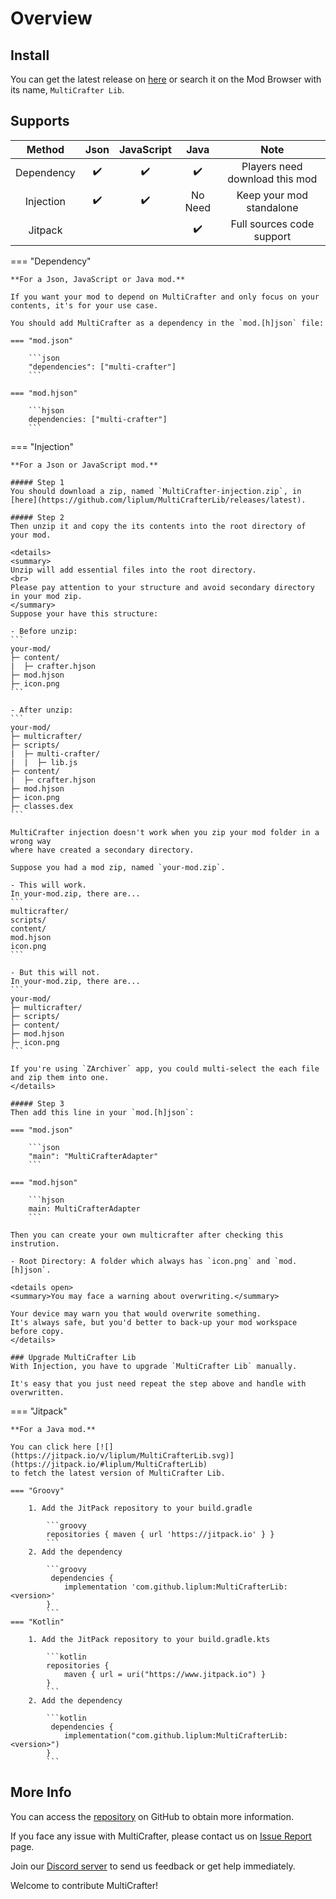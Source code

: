 # Overview

## Install

You can get the latest release on [here](https://github.com/liplum/MultiCrafterLib/releases/latest)
or search it on the Mod Browser with its name, `MultiCrafter Lib`.

## Supports

|   Method   | Json | JavaScript |  Java   |              Note              |
|:----------:|:----:|:----------:|:-------:|:------------------------------:|
| Dependency |  ✔️  |     ✔️     |   ✔️    | Players need download this mod |
| Injection  |  ✔️  |     ✔️     | No Need |    Keep your mod standalone    |
|  Jitpack   |      |            |   ✔️    |   Full sources code support    |

=== "Dependency"

    **For a Json, JavaScript or Java mod.**

    If you want your mod to depend on MultiCrafter and only focus on your contents, it's for your use case.
    
    You should add MultiCrafter as a dependency in the `mod.[h]json` file:
    
    === "mod.json"
    
        ```json
        "dependencies": ["multi-crafter"]
        ```
    
    === "mod.hjson"
    
        ```hjson
        dependencies: ["multi-crafter"]
        ```

=== "Injection"

    **For a Json or JavaScript mod.**

    ##### Step 1
    You should download a zip, named `MultiCrafter-injection.zip`, in [here](https://github.com/liplum/MultiCrafterLib/releases/latest).

    ##### Step 2
    Then unzip it and copy the its contents into the root directory of your mod.

    <details>
    <summary>
    Unzip will add essential files into the root directory.
    <br>
    Please pay attention to your structure and avoid secondary directory in your mod zip.
    </summary>
    Suppose your have this structure:

    - Before unzip:
    ```
    your-mod/
    ├─ content/
    |  ├─ crafter.hjson
    ├─ mod.hjson
    ├─ icon.png
    ```

    - After unzip:
    ```
    your-mod/
    ├─ multicrafter/
    ├─ scripts/
    |  ├─ multi-crafter/
    |  |  ├─ lib.js
    ├─ content/
    |  ├─ crafter.hjson
    ├─ mod.hjson
    ├─ icon.png
    ├─ classes.dex
    ```

    MultiCrafter injection doesn't work when you zip your mod folder in a wrong way 
    where have created a secondary directory.

    Suppose you had a mod zip, named `your-mod.zip`.
    
    - This will work.
    In your-mod.zip, there are...
    ```
    multicrafter/
    scripts/
    content/
    mod.hjson
    icon.png
    ```

    - But this will not.
    In your-mod.zip, there are...
    ```
    your-mod/
    ├─ multicrafter/
    ├─ scripts/
    ├─ content/
    ├─ mod.hjson
    ├─ icon.png
    ```
    
    If you're using `ZArchiver` app, you could multi-select the each file and zip them into one.
    </details>

    ##### Step 3
    Then add this line in your `mod.[h]json`:

    === "mod.json"
    
        ```json
        "main": "MultiCrafterAdapter"
        ```
    
    === "mod.hjson"
    
        ```hjson
        main: MultiCrafterAdapter
        ```
    
    Then you can create your own multicrafter after checking this instrution.    
    
    - Root Directory: A folder which always has `icon.png` and `mod.[h]json`.

    <details open>
    <summary>You may face a warning about overwriting.</summary>

    Your device may warn you that would overwrite something.
    It's always safe, but you'd better to back-up your mod workspace before copy.
    </details>

    ### Upgrade MultiCrafter Lib
    With Injection, you have to upgrade `MultiCrafter Lib` manually.

    It's easy that you just need repeat the step above and handle with overwritten.

=== "Jitpack"

    **For a Java mod.**

    You can click here [![](https://jitpack.io/v/liplum/MultiCrafterLib.svg)](https://jitpack.io/#liplum/MultiCrafterLib)
    to fetch the latest version of MultiCrafter Lib.
    
    === "Groovy"
    
        1. Add the JitPack repository to your build.gradle
        
            ```groovy
            repositories { maven { url 'https://jitpack.io' } }
            ``` 
        2. Add the dependency
        
            ```groovy
             dependencies {
                implementation 'com.github.liplum:MultiCrafterLib:<version>'
            }
            ```
    === "Kotlin"

        1. Add the JitPack repository to your build.gradle.kts
        
            ```kotlin
            repositories {
                maven { url = uri("https://www.jitpack.io") }
            }
            ``` 
        2. Add the dependency
        
            ```kotlin
             dependencies {
                implementation("com.github.liplum:MultiCrafterLib:<version>")
            }
            ```
## More Info

You can access the [repository](https://github.com/liplum/MultiCrafterLib) on GitHub to obtain more information.

If you face any issue with MultiCrafter, please contact us
on [Issue Report](https://github.com/liplum/MultiCrafterLib/issues) page.

Join our [Discord server](https://discord.gg/PDwyxM3waw) to send us feedback or get help immediately.

Welcome to contribute MultiCrafter!
